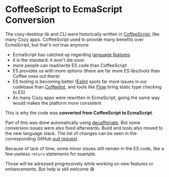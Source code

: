# CoffeeScript to EcmaScript Conversion

The cozy-desktop lib and CLI were historically written in [CoffeeScript][1],
like many Cozy apps. CoffeeScript used to provide many benefits over
EcmaScript, but that's not true anymore:

- EcmaScript has catched up regarding [language features][2]
- it is the standard: it won't die soon
- more people can read/write ES code than CoffeeScript
- ES provides us with more options (there are far more ES libs/tools than
  Coffee ones out there)
- ES tooling is becoming better ([Eslint][3] spots far more issues in our
  codebase than [Coffeelint][4], and tools like [Flow][5] bring static type
  checking to ES)
- As many Cozy apps were rewritten in EcmaScript, going the same way would
  makes the platform more consistent

This is why the code was **converted from CoffeeScript to EcmaScript**.

Part of this was done automatically using [decaffeinate][6]. But some
conversion issues were also fixed afterwards. Build and tools also moved to
the new language stack. The list of changes can be seen in the corresponding
GitHub [pull request][7].

Because of lack of time, some minor issues still remain in the ES code,
like a few useless `return` statements for example.

Those will be adressed progressively while working on new features or
enhancements. But help is still welcome :smile:

[1]: http://coffeescript.org/
[2]: https://babeljs.io/learn-es2015/
[3]: http://eslint.org/
[4]: http://www.coffeelint.org/
[5]: https://flowtype.org/
[6]: http://decaffeinate-project.org/
[7]: https://github.com/cozy-labs/cozy-desktop/pull/485

